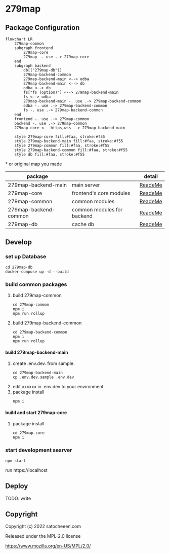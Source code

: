 # 279map

## Package Configuration
```mermaid
flowchart LR
	279map-common
	subgraph frontend
		279map-core
		279map -. use .-> 279map-core
	end
	subgraph backend
		db[("279map-db")]
		279map-backend-common
		279map-backend-main <--> odba
		279map-backend-main <--> db
		odba <--> db
		fs["fs (option)"] <--> 279map-backend-main
		fs <--> odba
		279map-backend-main -. use .-> 279map-backend-common
		odba -. use .-> 279map-backend-common
		fs -. use .-> 279map-backend-common
	end
	frontend -. use .-> 279map-common
	backend -. use .-> 279map-common
	279map-core <-- https,wss --> 279map-backend-main

    style 279map-core fill:#faa, stroke:#f55
    style 279map-backend-main fill:#faa, stroke:#f55
    style 279map-common fill:#faa, stroke:#f55
    style 279map-backend-common fill:#faa, stroke:#f55
    style db fill:#faa, stroke:#f55
```
\* or original map you made

| package | | detail |
|--|--|--|
| 279map-backend-main | main server |[ReadeMe](279map-backend-main/README.md) |
| 279map-core | frontend's core modules |[ReadeMe](279map-core/README.md) |
| 279map-common | common modules |[ReadeMe](279map-common/README.md) |
| 279map-backend-common | common modules for backend |[ReadeMe](279map-backend-common/README.md) |
| 279map-db | cache db | [ReadeMe](279map-db/README.md) |

## Develop
### set up Database
```shell
cd 279map-db
docker-compose up -d --build
```
### build common packages
1. build 279map-common
    ```shell
    cd 279map-common
    npm i
    npm run rollup
    ```
2. build 279map-backend-common
    ```shell
    cd 279map-backend-common
    npm i
    npm run rollup
    ```
#### build 279map-backend-main
1. create .env.dev. from sample.
    ```shell
    cd 279map-backend-main
    cp .env.dev.sample .env.dev
    ```
2. edit xxxxxx in .env.dev to your environment.
3. package install
    ```shell
    npm i
    ```
#### build and start 279map-core
1. package install
    ```shell
    cd 279map-core
    npm i
    ```
### start development sesrver
```shell
npm start
```
run https://localhost

## Deploy
TODO: write

## Copyright
Copyright (c) 2022 satocheeen.com

Released under the MPL-2.0 license

https://www.mozilla.org/en-US/MPL/2.0/
